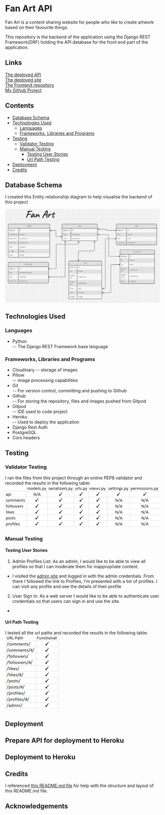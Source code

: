 # Fan Art API
Fan Art is a content sharing website for people who like to create artwork based on their favourite things.

This repository is the backend of the application using the Django REST Framework(DRF) holding the API database for the front end part of the application.

## Links
[The deployed API](https://fan-art-drf-api.herokuapp.com/)  
[The deployed site](https://fan-art.herokuapp.com/)  
[The Frontend repository](https://github.com/AnnieNeilson/fan-art)  
[My Github Project](https://github.com/users/AnnieNeilson/projects/4)

## Contents
- [Database Schema](#database-schema)
- [Technologies Used](#technologies-used)
    * [Languages](#languages)
    * [Frameworks, Libraries and Programs](#frameworks-libraries-and-programs)
- [Testing](#testing)
    * [Validator Testing](#validator-testing)
    * [Manual Testing](#manual-testing)
        * [Testing User Stories](#testing-user-stories)
        * [Url Path Testing](#url-path-testing)
- [Deployment](#deployment)
- [Credits](#credits)
  
## Database Schema
I created this Entity relationship diagram to help visualise the backend of this project

![Entity relationship diagram](./images/EntityRelatonshipDiagram.PNG)

## Technologies Used

### Languages
* Python  
-- The Django REST Framework base language

### Frameworks, Libraries and Programs
* Cloudinary
-- storage of images
* Pillow  
-- image processing capabilities
* Git  
-- For version control, committing and pushing to Github
* Github  
-- For storing the repository, files and images pushed from Gitpod
* Gitpod  
-- IDE used to code project
* Heroku  
-- Used to deploy the application
* Django Rest Auth
* PostgreSQL
* Cors headers


## Testing

### Validator Testing

I ran the files from this project through an online PEP8 validator and recorded the results in the following table:
![PEP8 Validator results](./images/pep8-validator-testing.PNG)

### Manual Testing
#### Testing User Stories

1. Admin Profiles List: As an admin, I would like to be able to view all profiles so that I can moderate them for inappropriate content.
* I visited the [admin site](https://fan-art-drf-api.herokuapp.com/admin/) and logged in with the admin credentials. From there I followed the link to Profiles, I'm presented with a list of profiles. I can visit any profile and see the details of their profile

2. User Sign In: As a web server I would like to be able to authenticate user credentials so that users can sign in and use the site.
* 

#### Url Path Testing

I tested all the url paths and recorded the results in the following table:
![url path results](./images/urlpathchecks.PNG)

## Deployment

## Prepare API for deployment to Heroku

## Deployment to Heroku

## Credits

I referenced [this README.md file](https://github.com/Mrst12/pp5-backend-drf-appy-families/blob/main/README.md) for help with the structure and layout of this README.md file.

## Acknowledgements